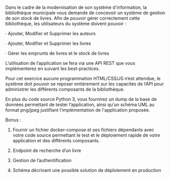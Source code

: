 Dans le cadre de la modernisation de son système d'information, la bibliothèque municipale vous demande de concevoir un système de gestion de son stock de livres. Afin de pouvoir gérer correctement cette bibliothèque, les utilisateurs du système doivent pouvoir : 

 

·  Ajouter, Modifier et Supprimer les auteurs

·  Ajouter, Modifier et Supprimer les livres

·  Gérer les emprunts de livres et le stock de livres

 

L’utilisation de l’application se fera via une API REST que vous implémenterez en suivant les best-practices.

 

Pour cet exercice aucune programmation HTML/CSS/JS n’est attendue, le système doit pouvoir se reposer entièrement sur les capacités de l’API pour administrer les différents composants de la bibliothèque.

 

En plus du code source Python 3, vous fournirez un dump de la base de données permettant de tester l’application, ainsi qu’un schéma UML au format png/jpeg justifiant l’implémentation de l'application proposée.

 

Bonus : 

1.    Fournir un fichier docker-compose et ses fichiers dépendants avec votre code source permettant le test et le déploiement rapide de votre application et des différents composants.

2.    Endpoint de recherche d’un livre

3.    Gestion de l’authentification

4.    Schéma décrivant une possible solution de déploiement en production

